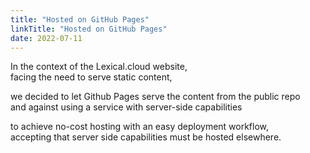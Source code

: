 ```yaml
---
title: "Hosted on GitHub Pages"
linkTitle: "Hosted on GitHub Pages"
date: 2022-07-11
---
```


In the context of the Lexical.cloud website, \
facing the need to serve static content,

we decided to let Github Pages serve the content from the public repo \
and against using a service with server-side capabilities

to achieve no-cost hosting with an easy deployment workflow, \
accepting that server side capabilities must be hosted elsewhere.

